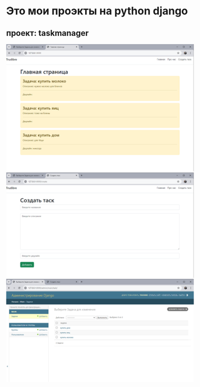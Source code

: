 # Это мои проэкты на python django
## проект: taskmanager
![](./skrins/1.png)
![](./skrins/2.png)
![](./skrins/3.png)
